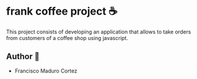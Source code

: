 # frank coffee project ☕


  

This project consists of developing an application that allows to take orders from customers of a coffee shop using javascript.

  


## Author 👷
  

-  Francisco Maduro Cortez